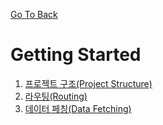 [Go To Back](../nextjs.md)

# Getting Started

1. [프로젝트 구조(Project Structure)](./project_structure.md)
2. [라우팅(Routing)](./routing.md)
3. [데이터 페칭(Data Fetching)](./data_fetching.md)